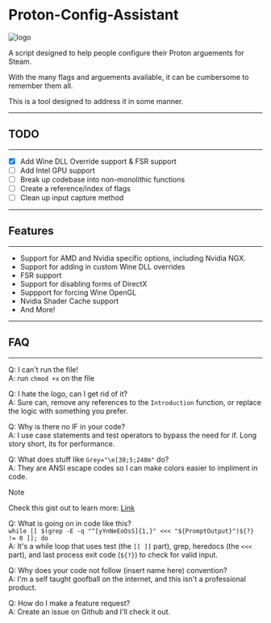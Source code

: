 # Proton-Config-Assistant

![logo](../main/readme-assets/Nightowl_ascii.png)

A script designed to help people configure their Proton arguements for Steam.

With the many flags and arguements available, it can be cumbersome to remember them all.

This is a tool designed to address it in some manner.


---
## TODO
---

- [x] Add Wine DLL Override support & FSR support
- [ ] Add Intel GPU support
- [ ] Break up codebase into non-monolithic functions
- [ ] Create a reference/index of flags
- [ ] Clean up input capture method

---
## Features
---

- Support for AMD and Nvidia specific options, including Nvidia NGX.
- Support for adding in custom Wine DLL overrides
- FSR support
- Support for disabling forms of DirectX
- Suppport for forcing Wine OpenGL
- Nvidia Shader Cache support
- And More!

---
## FAQ
---

Q: I can't run the file!\
A: run `chmod +x` on the file  

Q: I hate the logo, can I get rid of it?\
A: Sure can, remove any references to the `Introduction` function, or replace the logic with something you prefer.  

Q: Why is there no IF in your code?\
A: I use case statements and test operators to bypass the need for if. Long story short, its for performance.  

Q: What does stuff like `Grey="\e[38;5;248m"` do?\
A: They are ANSI escape codes so I can make colors easier to impliment in code.  

> [!NOTE]
> Check this gist out to learn more: [Link](https://gist.github.com/fnky/458719343aabd01cfb17a3a4f7296797)

Q: What is going on in code like this?\
    `while [[ $(grep -E -q "^[yYnNeEoOsS]{1,}" <<< "${PromptOutput}")${?} != 0 ]]; do`\
A: It's a while loop that uses test (the `[[ ]]` part), grep, heredocs (the `<<<` part), and last process exit code (`${?}`) to check for valid input.  

Q: Why does your code not follow (insert name here) convention?\
A: I'm a self taught goofball on the internet, and this isn't a professional product.  

Q: How do I make a feature request?\
A: Create an issue on Github and I'll check it out.  
